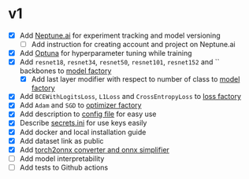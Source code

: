 # v1
- [x] Add [Neptune.ai](https://neptune.ai/) for experiment tracking and model versioning
    - [ ] Add instruction for creating account and project on Neptune.ai
- [x] Add [Optuna](https://optuna.org/) for hyperparameter tuning while training
- [x] Add `resnet18`, `resnet34`, `resnet50`, `resnet101`, `resnet152` and `` backbones to [model factory](src/Models/ModelFactory.py)
    - [x] Add last layer modifier with respect to number of class to [model factory](src/Models/ModelFactory.py)
- [x] Add `BCEWithLogitsLoss`, `L1Loss` and `CrossEntropyLoss` to [loss factory](src/Losses/LossFactory.py)
- [x] Add `Adam` and `SGD` to [optimizer factory](src/Optimizers/OptimizerFactory.py)
- [x] Add description to [config file](src/Options/trainConfig.yml) for easy use
- [x] Describe [secrets.ini](secretsExample.ini) for use keys easily
- [x] Add docker and local installation guide
- [x] Add dataset link as public
- [x] Add [torch2onnx converter and onnx simplifier](src/Trainer.py#L175)
- [ ] Add model interpretability
- [ ] Add tests to Github actions